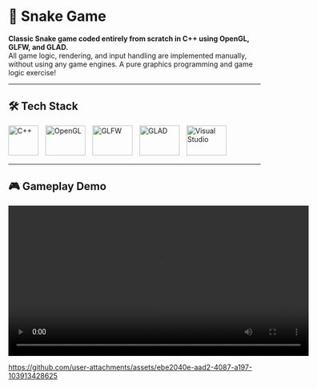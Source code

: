 # 🐍 Snake Game

**Classic Snake game coded entirely from scratch in C++ using OpenGL, GLFW, and GLAD.**  
All game logic, rendering, and input handling are implemented manually, without using any game engines. A pure graphics programming and game logic exercise!

---

## 🛠️ Tech Stack

<p>
  <img src="https://upload.wikimedia.org/wikipedia/commons/1/18/ISO_C%2B%2B_Logo.svg" alt="C++" width="60" height="60" style="margin-right:10px;">
  <img src="https://upload.wikimedia.org/wikipedia/commons/3/3d/OpenGL_logo.svg" alt="OpenGL" width="80" height="60" style="margin-right:10px;">
  <img src="https://upload.wikimedia.org/wikipedia/commons/0/07/GLFW_logo.svg" alt="GLFW" width="80" height="60" style="margin-right:10px;">
  <img src="https://raw.githubusercontent.com/Dav1dde/glad/master/logo/glad.svg" alt="GLAD" width="80" height="60" style="margin-right:10px;">
  <img src="https://upload.wikimedia.org/wikipedia/commons/4/4f/Visual_Studio_2013-2019_logo.svg" alt="Visual Studio" width="80" height="60">
</p>

---

## 🎮 Gameplay Demo

<video width="600" controls>
  <source src="media/snake_demo.mp4" type="video/mp4">
  Your browser does not support the video tag.
</video>



https://github.com/user-attachments/assets/ebe2040e-aad2-4087-a197-103913428625

